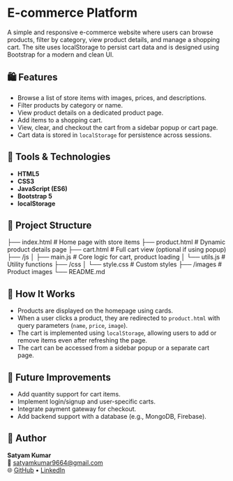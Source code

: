 # E-commerce Platform

A simple and responsive e-commerce website where users can browse products, filter by category, view product details, and manage a shopping cart. The site uses localStorage to persist cart data and is designed using Bootstrap for a modern and clean UI.

## 🛍️ Features

- Browse a list of store items with images, prices, and descriptions.
- Filter products by category or name.
- View product details on a dedicated product page.
- Add items to a shopping cart.
- View, clear, and checkout the cart from a sidebar popup or cart page.
- Cart data is stored in `localStorage` for persistence across sessions.

## 🧰 Tools & Technologies

- **HTML5**
- **CSS3**
- **JavaScript (ES6)**
- **Bootstrap 5**
- **localStorage**

## 📁 Project Structure
├── index.html # Home page with store items
├── product.html # Dynamic product details page
├── cart.html # Full cart view (optional if using popup)
├── /js
│ ├── main.js # Core logic for cart, product loading
│ └── utils.js # Utility functions
├── /css
│ └── style.css # Custom styles
├── /images # Product images
└── README.md


## 🧪 How It Works

- Products are displayed on the homepage using cards.
- When a user clicks a product, they are redirected to `product.html` with query parameters (`name`, `price`, `image`).
- The cart is implemented using `localStorage`, allowing users to add or remove items even after refreshing the page.
- The cart can be accessed from a sidebar popup or a separate cart page.

## 📌 Future Improvements

- Add quantity support for cart items.
- Implement login/signup and user-specific carts.
- Integrate payment gateway for checkout.
- Add backend support with a database (e.g., MongoDB, Firebase).

## 🙌 Author

**Satyam Kumar**  
📧 satyamkumar9664@gmail.com  
🌐 [GitHub](https://github.com/Notsatyamkumar) • [LinkedIn](https://linkedin.com/in/notsatyamkumar)
